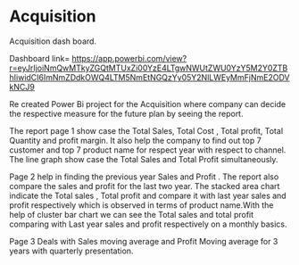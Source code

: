 # Acquisition
Acquisition dash board.


Dashboard link= https://app.powerbi.com/view?r=eyJrIjoiNmQwMTkyZGQtMTUxZi00YzE4LTgwNWUtZWU0YzY5M2Y0ZTBhIiwidCI6ImNmZDdkOWQ4LTM5NmEtNGQzYy05Y2NlLWEyMmFjNmE2ODVkNCJ9


Re created Power Bi project for the Acquisition where company can decide the respective measure for the future plan by seeing the report.
 
 The report page 1 show case the Total Sales, Total Cost , Total profit, Total Quantity and profit margin. It also help the company to find out top 7 customer and top 7 product name for respect year with respect to channel. The line graph show case the Total Sales and Total Profit simultaneously.

 Page 2 help in finding the previous year Sales and Profit . The report also compare the sales and profit for the last two year. The stacked area chart indicate the Total sales , Total profit and compare it with last year sales and profit respectively which is observed in terms of product name.With the help of cluster bar chart we can see the Total sales and total profit comparing with Last year sales and profit respectively on a monthly basics.

 Page 3 Deals with Sales moving average and Profit Moving average for 3 years with quarterly presentation.

